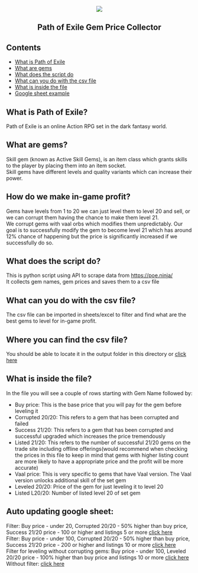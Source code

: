 <p align=center>
    <a href="https://www.pathofexile.com/" title="Path of Exile Website">
      <img align="center" src="https://web.poecdn.com/protected/image/layout/sanctumlogo.png?v=1670373174098&key=j1DUgpyrwdlKZcGWzaFxxA" />
    </a>
</p>
<h2 align="center">Path of Exile Gem Price Collector</h2>

Contents
--------

 * [What is Path of Exile](#what-is-path-of-exile)
 * [What are gems](#what-are-gems)
 * [What does the script do](#what-does-the-script-do)
 * [What can you do with the csv file](#what-can-you-do-with-the-csv-file)
 * [What is inside the file](#where-you-can-find-the-csv-file)
 * [Google sheet example](#auto-updating-google-sheet)
 

What is Path of Exile?
--------
Path of Exile is an online Action RPG set in the dark fantasy world.

What are gems?
--------
Skill gem (known as Active Skill Gems), is an item class which grants skills to the player by placing them into an item socket.\
Skill gems have different levels and quality variants which can increase their power.

How do we make in-game profit?
--------
Gems have levels from 1 to 20 we can just level them to level 20 and sell, or we can corrupt them having the chance to make them level 21.\
We corrupt gems with vaal orbs which modifies them unpredictably. Our goal is to successfully modify the gem to become level 21 which has around 12% chance of happening but the price is significantly increased if we successfully do so.

What does the script do?
--------
This is python script using API to scrape data from https://poe.ninja/ \
It collects gem names, gem prices and saves them to a csv file

What can you do with the csv file?
--------
The csv file can be imported in sheets/excel to filter and find what are the best gems to level for in-game profit.

Where you can find the csv file?
--------
You should be able to locate it in the output folder in this directory or 
[click here](https://github.com/Vyary/poe-gem-prices/blob/main/output/gems.csv)

What is inside the file?
--------
In the file you will see a couple of rows starting with Gem Name followed by:
* Buy price: This is the base price that you will pay for the gem before leveling it
* Corrupted 20/20: This refers to a gem that has been corrupted and failed
* Success 21/20: This refers to a gem that has been corrupted and successful upgraded which increases the price tremendously
* Listed 21/20: This refers to the number of successful 21/20 gems on the trade site including offline offerings(would recommend when checking the prices in this file to keep in mind that gems with higher listing count are more likely to have a appropriate price and the profit will be more accurate)
* Vaal price: This is very specific to gems that have Vaal version. The Vaal version unlocks additional skill of the set gem
* Leveled 20/20: Price of the gem for just leveling it to level 20
* Listed L20/20: Number of listed level 20 of set gem

Auto updating google sheet:
--------
Filter: Buy price - under 20, Corrupted 20/20 - 50% higher than buy price, Success 21/20 price - 100 or higher and listings 5 or more [click here](https://docs.google.com/spreadsheets/d/1qcYu22DIwEORUYuTJNnYnxS5ceQx8y6XJhVjBai_0lI/edit#gid=520131547&fvid=1990356991)\
Filter: Buy price - under 100, Corrupted 20/20 - 50% higher than buy price, Success 21/20 price - 200 or higher and listings 10 or more [click here](https://docs.google.com/spreadsheets/d/1qcYu22DIwEORUYuTJNnYnxS5ceQx8y6XJhVjBai_0lI/edit#gid=520131547&fvid=1078373684)\
Filter for leveling without corrupting gems: Buy price - under 100, Leveled 20/20 price - 100% higher than buy price and listings 10 or more [click here](https://docs.google.com/spreadsheets/d/1qcYu22DIwEORUYuTJNnYnxS5ceQx8y6XJhVjBai_0lI/edit#gid=520131547&fvid=549113950)\
Without filter: [click here](https://docs.google.com/spreadsheets/d/1qcYu22DIwEORUYuTJNnYnxS5ceQx8y6XJhVjBai_0lI/edit#gid=520131547)
